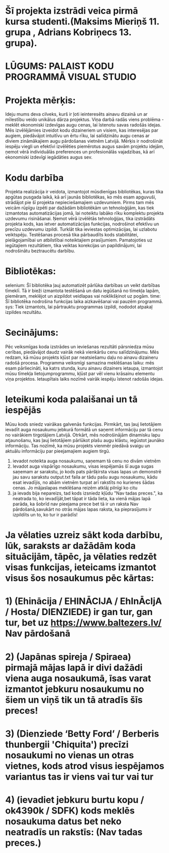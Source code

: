 #  Šī projekta izstrādi veica pirmā kursa studenti.(Maksims Mieriņš 11. grupa , Adrians Kobriņecs 13. grupa).
# LŪGUMS: PALAIST KODU PROGRAMMĀ VISUAL STUDIO 
# Projekta mērķis:
Ideju mums deva cilveks, kurš ir ļoti ieinteresēts ainavu dizainā un ar mīlestību veido unikālus dārza projektus. Viņa darbā radās viens problēma - meklēt ekonomiski izdevīgas augu cenas, lai īstenotu savas radošās idejas.
Mēs izvēlējāmies izveidot kodu dizaineriem un visiem, kas interesējas par augiem, piedāvājot intuitīvu un ērtu rīku, lai salīdzinātu augu cenas ar diviem zināmākajiem augu pārdošanas vietnēm Latvijā. Mērķis ir nodrošināt iespēju viegli un efektīvi izvēlēties piemērotus augus savām projektu idejām, ņemot vērā individuālās preferences un profesionālās vajadzības, kā arī ekonomiski izdevīgi iegādāties augus sev.
# Kodu darbība
Projekta realizācija ir veidota, izmantojot mūsdienīgas bibliotēkas, kuras tika apgūtas pusgada laikā, kā arī jaunās bibliotēkas, ko mēs esam apguvuši, strādājot pie šī projekta nepieciešamajiem uzdevumiem. 
Pirms tam mēs veicām rūpīgu izpēti par dažādām bibliotēkām un tehnoloģijām, kas tiek izmantotas automatizācijas jomā, lai noteiktu labāko rīku komplektu projekta uzdevumu risināšanai. Ņemot vērā izvēlētās tehnoloģijas, tika izstrādāts projekta kods, kas ietver automatizācijas funkcijas, nodrošinot efektīvu un precīzu uzdevumu izpildi. Turklāt tika ieviestas optimizācijas, lai uzlabotu veiktspēju. Testēšanas procesā tika pārbaudīts kods stabilitātei, pielāgojamībai un atbilstībai noteiktajiem prasījumiem. Pamatojoties uz iegūtajiem rezultātiem, tika veiktas korekcijas un papildinājumi, lai nodrošinātu beztraucētu darbību.
# Bibliotēkas:
selenium: Šī bibliotēka ļauj automatizēt pārlūka darbības un veikt darbības tīmeklī. Tā ir bieži izmantota testēšanā un datu iegūšanā no tīmekļa lapām, piemēram, meklējot un aizpildot veidlapas vai noklikšķinot uz pogām.
time: Šī bibliotēka nodrošina funkcijas laika aizkavēšanai vai pauzēm programmā. 
sys: Tiek izmantots, lai pārtrauktu programmas izpildi, nododot atpakaļ izpildes rezultātu.

# Secinājums:
Pēc veiksmīgas koda izstrādes un ieviešanas rezultāti pārsniedza mūsu cerības, piedāvājot daudz vairāk nekā vienkāršu cenu salīdzinājumu. Mēs redzam, kā mūsu projekts kļūst par neatsiešamu daļu no ainavu dizaineru radošā procesa.
Programma veiksmīgi samazina meklēšanas laiku: mēs esam pārliecināti, ka katrs stunda, kuru ainavu dizainers ietaupa, izmantojot mūsu tīmekļa lietojumprogrammu, kļūst par vēl vienu krāsainu elementu viņa projektos. Ietaupītais laiks nozīmē vairāk iespēju īstenot radošās idejas.
# Ieteikumi koda palaišanai un tā iespējās
Mūsu kods sniedz vairākas galvenās funkcijas. Pirmkārt, tas ļauj lietotājiem ievadīt auga nosaukumu jebkurā formātā un saņemt informāciju par tā cenu no vairākiem tirgotājiem Latvijā.
Otrkārt, mēs nodrošinājām dinamisku lapu atjaunošanu, kas ļauj lietotājiem pārlūkot plašu augu klāstu, iegūstot jaunāko informāciju. Tas nozīmē, ka mūsu projekts vienmēr piedāvā svaigu un aktuālu informāciju par pieejamajiem augiem tirgū.
1) ievadot noteikta auga nosaukumu, saņemam tā cenu no divām vietnēm
2) Ievadot auga vispārīgo nosaukumu, visas iespējamās šī auga sugas saņemam ar sarakstu, jo kods pats pāršķirsta visas lapas un demonstrē jau savu sarakstu output.txt faila ar tādu pašu augu nosaukumu, kādu esat ievadījis, no abām vietnēm turpat arī rakstīts no kurienes šādas cenas. Jo mājaslapas meklēšana reizēm atklāj pilnīgi ko citu
3) ja ievads bija nepareizs, tad kods izsniedz kļūdu "Nav tadas preces.", ka neatrada to, ko ievadījāt,bet tāpat ir tāda lieta, ka vienā mājas lapā parāda, ka šobrīd nav pieejama prece bet tā ir un raksta Nav pārdošanā,savukārt no otrās mājas lapas raksta, ka pieprasījums ir izpildīts un to, ko tur ir parādīs!
# Ja vēlaties uzreiz sākt koda darbību, lūk, saraksts ar dažādām koda situācijām, tāpēc, ja vēlaties redzēt visas funkcijas, ieteicams izmantot visus šos nosaukumus pēc kārtas:
# 1) (Ehinācija / EHINĀCIJA / EhInĀcIjA / Hosta/ DIENZIEDE) ir gan tur, gan tur, bet uz https://www.baltezers.lv/ Nav pārdošanā
# 2) (Japānas spireja / Spiraea) pirmajā mājas lapā ir divi dažādi viena auga nosaukumā, īsas varat izmantot jebkuru nosaukumu no šiem un viņš tik un tā atradīs šīs preces! 
# 3) (Dienziede ‘Betty Ford’ / Berberis thunbergii 'Chiquita') precīzi nosaukumi no vienas un otras vietnes, kods atrod visus iespējamos variantus tas ir viens vai tur vai tur
# 4) (ievadiet jebkuru burtu kopu / ok4390k / SDFK) kods meklēs nosaukuma datus bet neko neatradīs un rakstīs: (Nav tadas preces.)


